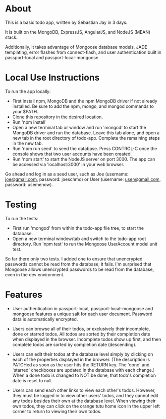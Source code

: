 # About

This is a basic todo app, written by Sebastian Jay in 3 days.

It is built on the MongoDB, ExpressJS, AngularJS, and NodeJS (MEAN) stack.

Additionally, it takes advantage of Mongoose database models, JADE templating, 
error flashes from connect-flash, and user authentication built in 
passport-local and passport-local-mongoose.

# Local Use Instructions

To run the app locally:

* First install npm, MongoDB and the npm MongoDB driver if not already installed.
Be sure to add the npm, mongo, and mongod commands to your $PATH.
* Clone this repository in the desired location.
* Run 'npm install'
* Open a new terminal tab or window and run 'mongod' to start the MongoDB driver 
and run the database. Leave this tab alone, and open a new tab in the root 
directory of todo-app. Complete the remaining steps in the new tab.
* Run 'npm run seed' to seed the database. Press CONTROL-C once the console 
shows that two user accounts have been created.
* Run 'npm start' to start the NodeJS server on port 3000. The app can be 
accessed via 'localhost:3000' in your web browser.

Go ahead and log in as a seed user, such as Joe (username: joe@gmail.com, 
password: joeschmo) or User (username: user@gmail.com, password: usemenow).

# Testing

To run the tests:

* First run 'mongod' from within the todo-app file tree, to start the database.
* Open a new terminal window/tab and switch to the todo-app root directory. Run 
'npm test' to run the Mongoose UserAccount model unit test.

So far there only two tests. I added one to ensure that unencrypted passwords 
cannot be read from the database; it fails. I'm surprised that Mongoose allows 
unencrypted passwords to be read from the database, even in the dev environment. 

# Features

* User authentication in passport-local, passport-local-mongoose and mongoose 
features a unique salt for each user document. Password data is automatically 
encrypted.

* Users can browse all of their todos, or exclusively their incomplete, done or
starred todos. All todos are sorted by their completion date when displayed in 
the browser. Incomplete todos show up first, and then complete todos are sorted 
by completion date (descending). 

* Users can edit their todos at the database level simply by clicking on each of 
the properties displayed in the browser. (The description is PATCHed as soon as 
the user hits the RETURN key. The 'done' and 'starred' checkboxes are updated in 
the database with each change.) When a done todo is changed to NOT be done, 
that todo's completion date is reset to null.

* Users can send each other links to view each other's todos. However, they must 
be logged in to view other users' todos, and they cannot edit any todos besides 
their own at the database level. When viewing their own todos, they can click on 
the orange tutu home icon in the upper left corner to return to viewing their 
own todos.
